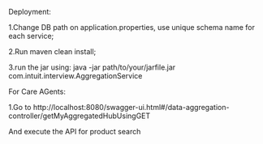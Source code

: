 Deployment:

1.Change DB path on application.properties, use unique schema name for each service;

2.Run maven clean install;

3.run the jar using: 
java -jar path/to/your/jarfile.jar com.intuit.interview.AggregationService 


For Care AGents:

1.Go to http://localhost:8080/swagger-ui.html#/data-aggregation-controller/getMyAggregatedHubUsingGET

And execute the API for product search